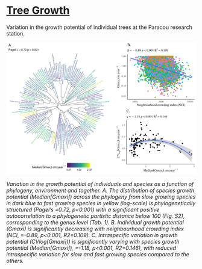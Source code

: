# [Tree Growth](https://sylvainschmitt.github.io/treegrowth/)

Variation in the growth potential of individual trees at the Paracou research station.

![](docs/treegrowth_files/figure-html/figall-1.png)

*Variation in the growth potential of individuals and species as a function of phylogeny, environment and together.  A. The distribution of species growth potential (Median[Gmaxi]) across the phylogeny from slow growing species in dark blue to fast growing species in yellow (log-scale) is phylogenetically structured (Pagel’s =0.72, p<0.001) with a significant positive autocorrelation to a phylogenetic partistic distance below 100 (Fig. S2), corresponding to the genus level (Tab. 1). B. Individual growth potential (Gmaxi) is significantly decreasing with neighbourhood crowding index (NCI, =-0.89, p<0.001, R2=0.109). C. Intraspecific variation in growth potential (CVlog[Gmaxi])) is significantly varying with species growth potential (Median[Gmaxi]), =-1.18, p<0.001, R2=0.146), with reduced intraspecific variation for slow and fast growing species compared to the others.*
